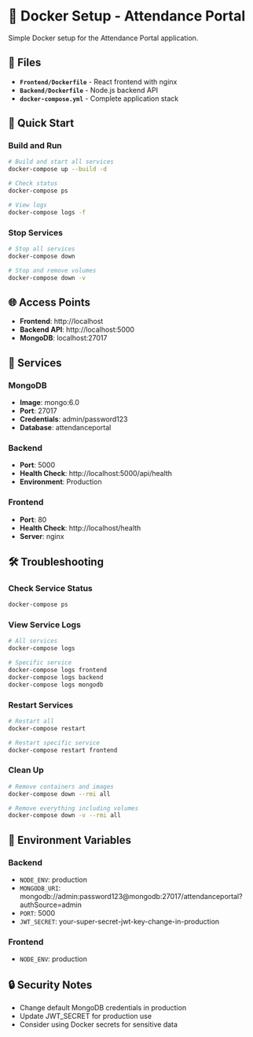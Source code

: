 # 🐳 Docker Setup - Attendance Portal

Simple Docker setup for the Attendance Portal application.

## 📁 Files

- **`Frontend/Dockerfile`** - React frontend with nginx
- **`Backend/Dockerfile`** - Node.js backend API
- **`docker-compose.yml`** - Complete application stack

## 🚀 Quick Start

### Build and Run
```bash
# Build and start all services
docker-compose up --build -d

# Check status
docker-compose ps

# View logs
docker-compose logs -f
```

### Stop Services
```bash
# Stop all services
docker-compose down

# Stop and remove volumes
docker-compose down -v
```

## 🌐 Access Points

- **Frontend**: http://localhost
- **Backend API**: http://localhost:5000
- **MongoDB**: localhost:27017

## 🔧 Services

### MongoDB
- **Image**: mongo:6.0
- **Port**: 27017
- **Credentials**: admin/password123
- **Database**: attendanceportal

### Backend
- **Port**: 5000
- **Health Check**: http://localhost:5000/api/health
- **Environment**: Production

### Frontend
- **Port**: 80
- **Health Check**: http://localhost/health
- **Server**: nginx

## 🛠️ Troubleshooting

### Check Service Status
```bash
docker-compose ps
```

### View Service Logs
```bash
# All services
docker-compose logs

# Specific service
docker-compose logs frontend
docker-compose logs backend
docker-compose logs mongodb
```

### Restart Services
```bash
# Restart all
docker-compose restart

# Restart specific service
docker-compose restart frontend
```

### Clean Up
```bash
# Remove containers and images
docker-compose down --rmi all

# Remove everything including volumes
docker-compose down -v --rmi all
```

## 📝 Environment Variables

### Backend
- `NODE_ENV`: production
- `MONGODB_URI`: mongodb://admin:password123@mongodb:27017/attendanceportal?authSource=admin
- `PORT`: 5000
- `JWT_SECRET`: your-super-secret-jwt-key-change-in-production

### Frontend
- `NODE_ENV`: production

## 🔒 Security Notes

- Change default MongoDB credentials in production
- Update JWT_SECRET for production use
- Consider using Docker secrets for sensitive data
